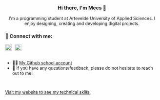 <h3 align="center">
Hi there, I'm <a href="https://www.meesakveld.be/" target="_blank" rel="noreferrer">Mees</a> 👋
</h3>

<p align="center">
I'm a programming student at Artevelde University of Applied Sciences. I enjoy designing, creating and developing digital projects.
</p> 

### 🤝 Connect with me:
<div style="display: flex; gap: 0.5rem;">
  <a href="https://www.linkedin.com/in/meesakveld/" target="_blank">
      <img align="left" src="https://raw.githubusercontent.com/yushi1007/yushi1007/main/images/linkedin.svg" alt="Mees Akveld | LinkedIn" width="21px"/>
  </a>
  
  <a href="https://www.meesakveld.be/contact" target="_blank">
      <img align="left" src="https://www.meesakveld.be/favicon.ico" alt="Mees Akveld | LinkedIn" width="21px"/>
  </a>
</div>

<br>

- 🙋‍♂️ <a href="https://github.com/pgm-meesakveld">My Github school account</a>
- 💬 If you have any questions/feedback, please do not hesitate to reach out to me!

<br>

[Visit my website to see my technical skills!](https://www.meesakveld.be/expertise)
